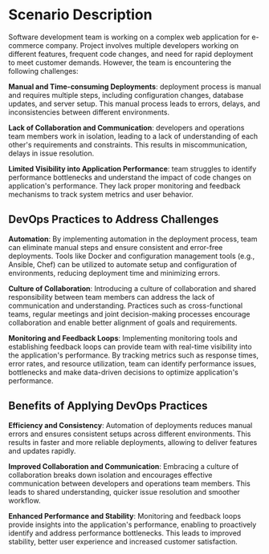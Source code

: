 # Scenario Description
Software development team is working on a complex web application for e-commerce company. Project involves multiple developers working on different features, frequent code changes, and need for rapid deployment to meet customer demands. However, the team is encountering the following challenges:

**Manual and Time-consuming Deployments**: deployment process is manual and requires multiple steps, including configuration changes, database updates, and server setup. This manual process leads to errors, delays, and inconsistencies between different environments.

**Lack of Collaboration and Communication**: developers and operations team members work in isolation, leading to a lack of understanding of each other's requirements and constraints. This results in miscommunication, delays in issue resolution.

**Limited Visibility into Application Performance**: team struggles to identify performance bottlenecks and understand the impact of code changes on application's performance. They lack proper monitoring and feedback mechanisms to track system metrics and user behavior.

## DevOps Practices to Address Challenges
**Automation**: By implementing automation in the deployment process, team can eliminate manual steps and ensure consistent and error-free deployments. Tools like Docker and configuration management tools (e.g., Ansible, Chef) can be utilized to automate setup and configuration of environments, reducing deployment time and minimizing errors.

**Culture of Collaboration**: Introducing a culture of collaboration and shared responsibility between team members can address the lack of communication and understanding. Practices such as cross-functional teams, regular meetings and joint decision-making processes encourage collaboration and enable better alignment of goals and requirements.

**Monitoring and Feedback Loops**: Implementing monitoring tools and establishing feedback loops can provide team with real-time visibility into the application's performance. By tracking metrics such as response times, error rates, and resource utilization, team can identify performance issues, bottlenecks and make data-driven decisions to optimize application's performance.

## Benefits of Applying DevOps Practices
**Efficiency and Consistency**: Automation of deployments reduces manual errors and ensures consistent setups across different environments. This results in faster and more reliable deployments, allowing to deliver features and updates rapidly.

**Improved Collaboration and Communication**: Embracing a culture of collaboration breaks down isolation and encourages effective communication between developers and operations team members. This leads to shared understanding, quicker issue resolution and smoother workflow.

**Enhanced Performance and Stability**: Monitoring and feedback loops provide insights into the application's performance, enabling to proactively identify and address performance bottlenecks. This leads to improved stability, better user experience and increased customer satisfaction.
